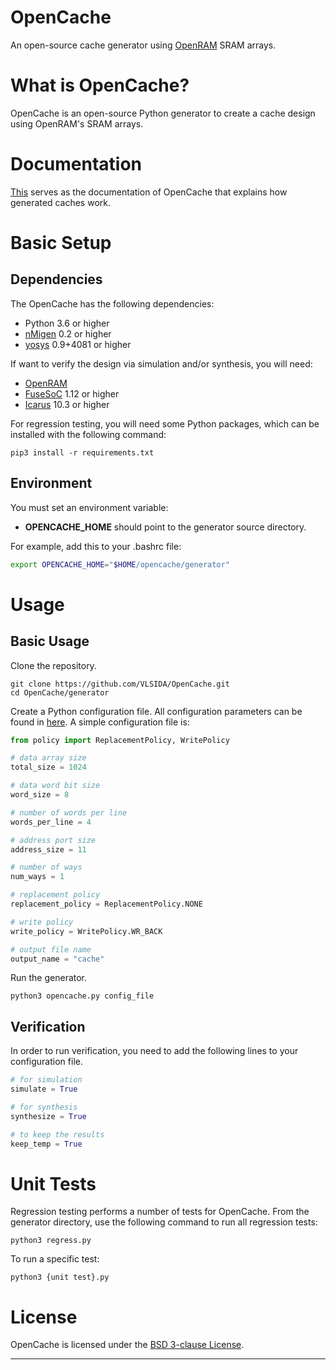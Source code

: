 # OpenCache
An open-source cache generator using [OpenRAM] SRAM arrays.

# What is OpenCache?
OpenCache is an open-source Python generator to create a cache design using OpenRAM's SRAM arrays.

# Documentation
[This](./docs/Overview.md) serves as the documentation of OpenCache that explains how generated caches work.

# Basic Setup
## Dependencies
The OpenCache has the following dependencies:
+ Python 3.6 or higher
+ [nMigen] 0.2 or higher
+ [yosys] 0.9+4081 or higher

If want to verify the design via simulation and/or synthesis, you will need:
+ [OpenRAM]
+ [FuseSoC] 1.12 or higher
+ [Icarus] 10.3 or higher

For regression testing, you will need some Python packages, which can be installed with the following command:
```
pip3 install -r requirements.txt
```

## Environment
You must set an environment variable: 
+ **OPENCACHE\_HOME** should point to the generator source directory. 

For example, add this to your .bashrc file:

```bash
export OPENCACHE_HOME="$HOME/opencache/generator"
```

# Usage
## Basic Usage
Clone the repository.
```
git clone https://github.com/VLSIDA/OpenCache.git
cd OpenCache/generator
```
Create a Python configuration file. All configuration parameters can be found in [here](./docs/Configuration.md).
A simple configuration file is:
```python
from policy import ReplacementPolicy, WritePolicy

# data array size
total_size = 1024

# data word bit size
word_size = 8

# number of words per line
words_per_line = 4

# address port size
address_size = 11

# number of ways
num_ways = 1

# replacement policy
replacement_policy = ReplacementPolicy.NONE

# write policy
write_policy = WritePolicy.WR_BACK

# output file name
output_name = "cache"
```
Run the generator.
```
python3 opencache.py config_file
```

## Verification
In order to run verification, you need to add the following lines to your configuration file.
```python
# for simulation
simulate = True

# for synthesis
synthesize = True

# to keep the results
keep_temp = True
```

# Unit Tests
Regression testing performs a number of tests for OpenCache. From the generator directory, use the following command to run all regression tests:
```
python3 regress.py
```
To run a specific test:
```
python3 {unit test}.py
```

# License
OpenCache is licensed under the [BSD 3-clause License](LICENSE).

* * *

[OpenRAM]: https://github.com/VLSIDA/OpenRAM
[FuseSoC]: https://github.com/olofk/fusesoc
[Icarus]:  https://github.com/steveicarus/iverilog
[yosys]:   https://github.com/YosysHQ/yosys
[nMigen]:  https://github.com/nmigen/nmigen
